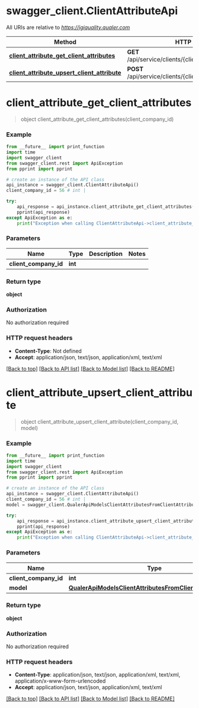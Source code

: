 # swagger_client.ClientAttributeApi

All URIs are relative to *https://jgiquality.qualer.com*

Method | HTTP request | Description
------------- | ------------- | -------------
[**client_attribute_get_client_attributes**](ClientAttributeApi.md#client_attribute_get_client_attributes) | **GET** /api/service/clients/{clientCompanyId}/attributes | 
[**client_attribute_upsert_client_attribute**](ClientAttributeApi.md#client_attribute_upsert_client_attribute) | **POST** /api/service/clients/{clientCompanyId}/attributes | 


# **client_attribute_get_client_attributes**
> object client_attribute_get_client_attributes(client_company_id)



### Example
```python
from __future__ import print_function
import time
import swagger_client
from swagger_client.rest import ApiException
from pprint import pprint

# create an instance of the API class
api_instance = swagger_client.ClientAttributeApi()
client_company_id = 56 # int | 

try:
    api_response = api_instance.client_attribute_get_client_attributes(client_company_id)
    pprint(api_response)
except ApiException as e:
    print("Exception when calling ClientAttributeApi->client_attribute_get_client_attributes: %s\n" % e)
```

### Parameters

Name | Type | Description  | Notes
------------- | ------------- | ------------- | -------------
 **client_company_id** | **int**|  | 

### Return type

**object**

### Authorization

No authorization required

### HTTP request headers

 - **Content-Type**: Not defined
 - **Accept**: application/json, text/json, application/xml, text/xml

[[Back to top]](#) [[Back to API list]](../README.md#documentation-for-api-endpoints) [[Back to Model list]](../README.md#documentation-for-models) [[Back to README]](../README.md)

# **client_attribute_upsert_client_attribute**
> object client_attribute_upsert_client_attribute(client_company_id, model)



### Example
```python
from __future__ import print_function
import time
import swagger_client
from swagger_client.rest import ApiException
from pprint import pprint

# create an instance of the API class
api_instance = swagger_client.ClientAttributeApi()
client_company_id = 56 # int | 
model = swagger_client.QualerApiModelsClientAttributesFromClientAttributeModel() # QualerApiModelsClientAttributesFromClientAttributeModel | 

try:
    api_response = api_instance.client_attribute_upsert_client_attribute(client_company_id, model)
    pprint(api_response)
except ApiException as e:
    print("Exception when calling ClientAttributeApi->client_attribute_upsert_client_attribute: %s\n" % e)
```

### Parameters

Name | Type | Description  | Notes
------------- | ------------- | ------------- | -------------
 **client_company_id** | **int**|  | 
 **model** | [**QualerApiModelsClientAttributesFromClientAttributeModel**](QualerApiModelsClientAttributesFromClientAttributeModel.md)|  | 

### Return type

**object**

### Authorization

No authorization required

### HTTP request headers

 - **Content-Type**: application/json, text/json, application/xml, text/xml, application/x-www-form-urlencoded
 - **Accept**: application/json, text/json, application/xml, text/xml

[[Back to top]](#) [[Back to API list]](../README.md#documentation-for-api-endpoints) [[Back to Model list]](../README.md#documentation-for-models) [[Back to README]](../README.md)


